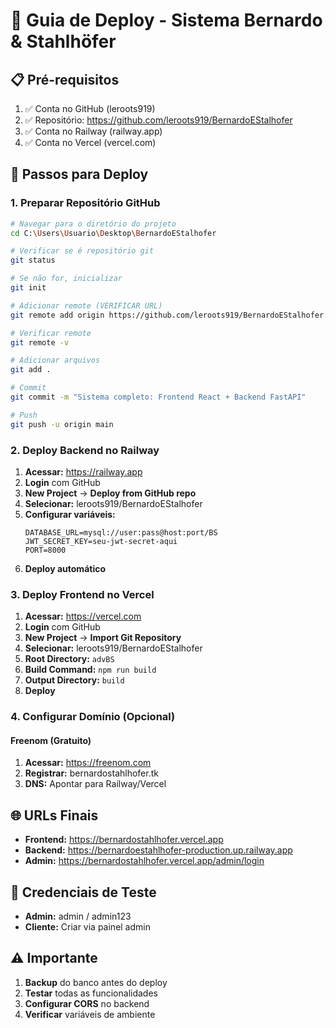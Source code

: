 # 🚀 Guia de Deploy - Sistema Bernardo & Stahlhöfer

## 📋 Pré-requisitos

1. ✅ Conta no GitHub (leroots919)
2. ✅ Repositório: https://github.com/leroots919/BernardoEStalhofer
3. ✅ Conta no Railway (railway.app)
4. ✅ Conta no Vercel (vercel.com)

## 🔄 Passos para Deploy

### 1. Preparar Repositório GitHub

```bash
# Navegar para o diretório do projeto
cd C:\Users\Usuario\Desktop\BernardoEStalhofer

# Verificar se é repositório git
git status

# Se não for, inicializar
git init

# Adicionar remote (VERIFICAR URL)
git remote add origin https://github.com/leroots919/BernardoEStalhofer.git

# Verificar remote
git remote -v

# Adicionar arquivos
git add .

# Commit
git commit -m "Sistema completo: Frontend React + Backend FastAPI"

# Push
git push -u origin main
```

### 2. Deploy Backend no Railway

1. **Acessar:** https://railway.app
2. **Login** com GitHub
3. **New Project** → **Deploy from GitHub repo**
4. **Selecionar:** leroots919/BernardoEStalhofer
5. **Configurar variáveis:**
   ```
   DATABASE_URL=mysql://user:pass@host:port/BS
   JWT_SECRET_KEY=seu-jwt-secret-aqui
   PORT=8000
   ```
6. **Deploy automático**

### 3. Deploy Frontend no Vercel

1. **Acessar:** https://vercel.com
2. **Login** com GitHub
3. **New Project** → **Import Git Repository**
4. **Selecionar:** leroots919/BernardoEStalhofer
5. **Root Directory:** `advBS`
6. **Build Command:** `npm run build`
7. **Output Directory:** `build`
8. **Deploy**

### 4. Configurar Domínio (Opcional)

#### Freenom (Gratuito)
1. **Acessar:** https://freenom.com
2. **Registrar:** bernardostahlhofer.tk
3. **DNS:** Apontar para Railway/Vercel

## 🌐 URLs Finais

- **Frontend:** https://bernardostahlhofer.vercel.app
- **Backend:** https://bernardoestahlhofer-production.up.railway.app
- **Admin:** https://bernardostahlhofer.vercel.app/admin/login

## 🔑 Credenciais de Teste

- **Admin:** admin / admin123
- **Cliente:** Criar via painel admin

## ⚠️ Importante

1. **Backup** do banco antes do deploy
2. **Testar** todas as funcionalidades
3. **Configurar CORS** no backend
4. **Verificar** variáveis de ambiente